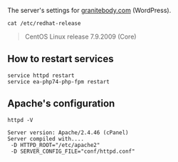 The server's settings for [granitebody.com](https://www.granitebody.com) (WordPress).

```
cat /etc/redhat-release
```
> CentOS Linux release 7.9.2009 (Core)

## How to restart services
```
service httpd restart
service ea-php74-php-fpm restart
```

## Apache's configuration
```
httpd -V
```
```
Server version: Apache/2.4.46 (cPanel)
Server compiled with....
 -D HTTPD_ROOT="/etc/apache2"
 -D SERVER_CONFIG_FILE="conf/httpd.conf"
```
